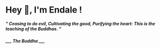 <h1 title="head"> Hey 👋, I'm Endale !</h1>

**<h5><i>" Ceasing to do evil, Cultivating the good, Purifying the heart: This is the teaching of the Buddhas. "</i></h5>**

*<b>___ The Buddha ___</b>*
